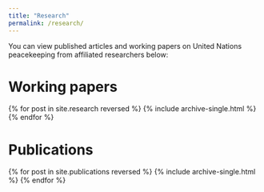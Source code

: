 ```yaml
---
title: "Research"
permalink: /research/
---
```


You can view published articles and working papers on United Nations
peacekeeping from affiliated researchers below:

# Working papers

{% for post in site.research reversed %}
  {% include archive-single.html %}
{% endfor %}

# Publications

{% for post in site.publications reversed %}
  {% include archive-single.html %}
{% endfor %}
